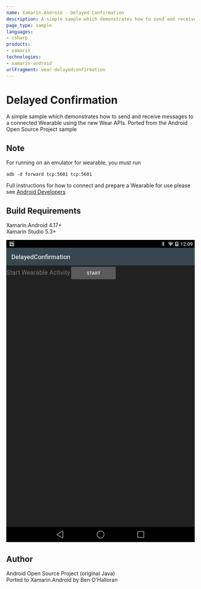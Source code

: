 ```yaml
---
name: Xamarin.Android - Delayed Confirmation
description: A simple sample which demonstrates how to send and receive messages to a connected Wearable using the new Wear APIs. Ported from the Android Open...
page_type: sample
languages:
- csharp
products:
- xamarin
technologies:
- xamarin-android
urlFragment: wear-delayedconfirmation
---
```

# Delayed Confirmation
A simple sample which demonstrates how to send and receive messages to a connected Wearable using the new Wear APIs. Ported from the Android Open Source Project sample

## Note
For running on an emulator for wearable, you must run
```shell
adb -d forward tcp:5601 tcp:5601
```
Full instructions for how to connect and prepare a Wearable for use please see [Android Developers](http://developer.android.com/training/wearables/apps/creating.html#SetupEmulator)

## Build Requirements
Xamarin.Android 4.17+  
Xamarin Studio 5.3+


![Delayed Confirmation application screenshot](Screenshots/handheld.png "Delayed Confirmation application screenshot")

## Author
Android Open Source Project (original Java)  
Ported to Xamarin.Android by Ben O'Halloran
